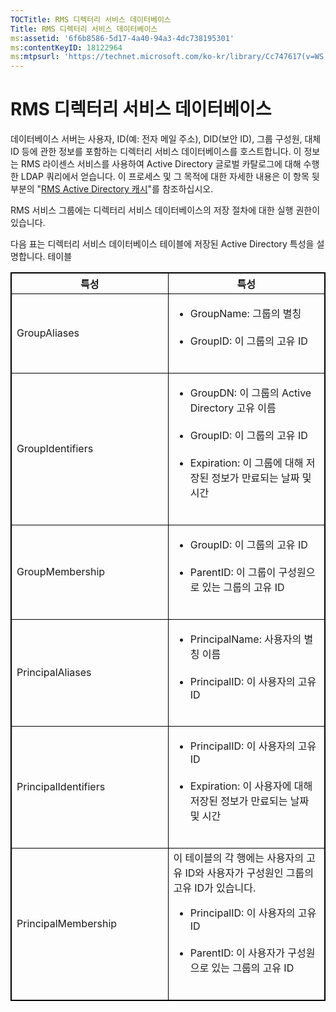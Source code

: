 ```yaml
---
TOCTitle: RMS 디렉터리 서비스 데이터베이스
Title: RMS 디렉터리 서비스 데이터베이스
ms:assetid: '6f6b8586-5d17-4a40-94a3-4dc738195301'
ms:contentKeyID: 18122964
ms:mtpsurl: 'https://technet.microsoft.com/ko-kr/library/Cc747617(v=WS.10)'
---
```


RMS 디렉터리 서비스 데이터베이스
================================

데이터베이스 서버는 사용자, ID(예: 전자 메일 주소), DID(보안 ID), 그룹 구성원, 대체 ID 등에 관한 정보를 포함하는 디렉터리 서비스 데이터베이스를 호스트합니다. 이 정보는 RMS 라이센스 서비스를 사용하여 Active Directory 글로벌 카탈로그에 대해 수행한 LDAP 쿼리에서 얻습니다. 이 프로세스 및 그 목적에 대한 자세한 내용은 이 항목 뒷부분의 "[RMS Active Directory 캐시](https://technet.microsoft.com/c721a2eb-2fe9-4346-b426-3cc169b97265)"를 참조하십시오.

RMS 서비스 그룹에는 디렉터리 서비스 데이터베이스의 저장 절차에 대한 실행 권한이 있습니다.

다음 표는 디렉터리 서비스 데이터베이스 테이블에 저장된 Active Directory 특성을 설명합니다. 테이블

<p> </p>
<table style="border:1px solid black;">
<colgroup>
<col width="50%" />
<col width="50%" />
</colgroup>
<thead>
<tr class="header">
<th style="border:1px solid black;" >특성</th>
<th style="border:1px solid black;" >특성</th>
</tr>
</thead>
<tbody>
<tr class="odd">
<td style="border:1px solid black;">GroupAliases</td>
<td style="border:1px solid black;"><ul>
<li>GroupName: 그룹의 별칭<br />
<br />
</li>
<li>GroupID: 이 그룹의 고유 ID<br />
<br />
</li>
</ul></td>
</tr>
<tr class="even">
<td style="border:1px solid black;">GroupIdentifiers</td>
<td style="border:1px solid black;"><ul>
<li>GroupDN: 이 그룹의 Active Directory 고유 이름<br />
<br />
</li>
<li>GroupID: 이 그룹의 고유 ID<br />
<br />
</li>
<li>Expiration: 이 그룹에 대해 저장된 정보가 만료되는 날짜 및 시간<br />
<br />
</li>
</ul></td>
</tr>
<tr class="odd">
<td style="border:1px solid black;">GroupMembership</td>
<td style="border:1px solid black;"><ul>
<li>GroupID: 이 그룹의 고유 ID<br />
<br />
</li>
<li>ParentID: 이 그룹이 구성원으로 있는 그룹의 고유 ID<br />
<br />
</li>
</ul></td>
</tr>
<tr class="even">
<td style="border:1px solid black;">PrincipalAliases</td>
<td style="border:1px solid black;"><ul>
<li>PrincipalName: 사용자의 별칭 이름<br />
<br />
</li>
<li>PrincipalID: 이 사용자의 고유 ID<br />
<br />
</li>
</ul></td>
</tr>
<tr class="odd">
<td style="border:1px solid black;">PrincipalIdentifiers</td>
<td style="border:1px solid black;"><ul>
<li>PrincipalID: 이 사용자의 고유 ID<br />
<br />
</li>
<li>Expiration: 이 사용자에 대해 저장된 정보가 만료되는 날짜 및 시간<br />
<br />
</li>
</ul></td>
</tr>
<tr class="even">
<td style="border:1px solid black;">PrincipalMembership</td>
<td style="border:1px solid black;">이 테이블의 각 행에는 사용자의 고유 ID와 사용자가 구성원인 그룹의 고유 ID가 있습니다.
<ul>
<li>PrincipalID: 이 사용자의 고유 ID<br />
<br />
</li>
<li>ParentID: 이 사용자가 구성원으로 있는 그룹의 고유 ID<br />
<br />
</li>
</ul></td>
</tr>
</tbody>
</table>
